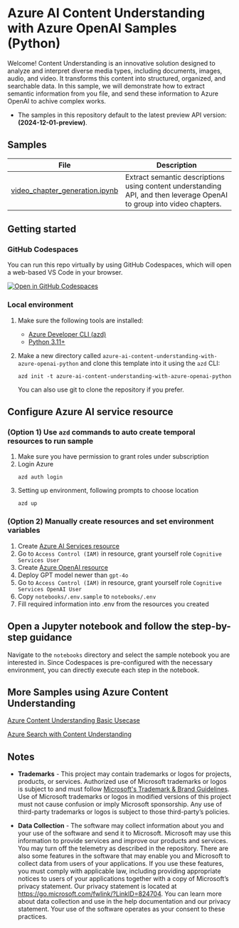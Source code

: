 # Azure AI Content Understanding with Azure OpenAI Samples (Python)

Welcome! Content Understanding is an innovative solution designed to analyze and interpret diverse media types, including documents, images, audio, and video. It transforms this content into structured, organized, and searchable data. In this sample, we will demonstrate how to extract semantic information from you file, and send these information to Azure OpenAI to achive complex works.


- The samples in this repository default to the latest preview API version: **(2024-12-01-preview)**.


## Samples

| File | Description |
| --- | --- |
| [video_chapter_generation.ipynb](notebooks/video_chapter_generation.ipynb) | Extract semantic descriptions using content understanding API, and then leverage OpenAI to group into video chapters. |


## Getting started
### GitHub Codespaces
You can run this repo virtually by using GitHub Codespaces, which will open a web-based VS Code in your browser.

[![Open in GitHub Codespaces](https://github.com/codespaces/badge.svg)](https://github.com/codespaces/new?skip_quickstart=true&machine=basicLinux32gb&repo=902030950&ref=main&geo=UsEast&devcontainer_path=.devcontainer%2Fdevcontainer.json)

### Local environment

1. Make sure the following tools are installed:

    * [Azure Developer CLI (azd)](https://aka.ms/install-azd)
    * [Python 3.11+](https://www.python.org/downloads/)

2. Make a new directory called `azure-ai-content-understanding-with-azure-openai-python` and clone this template into it using the `azd` CLI:

    ```shell
    azd init -t azure-ai-content-understanding-with-azure-openai-python
    ```

    You can also use git to clone the repository if you prefer.

## Configure Azure AI service resource
### (Option 1) Use `azd` commands to auto create temporal resources to run sample
1. Make sure you have permission to grant roles under subscription
1. Login Azure
    ```shell
    azd auth login
    ```
1. Setting up environment, following prompts to choose location
    ```shell
    azd up
    ```


### (Option 2) Manually create resources and set environment variables
1. Create [Azure AI Services resource](docs/create_azure_ai_service.md)
1. Go to `Access Control (IAM)` in resource, grant yourself role `Cognitive Services User`
1. Create [Azure OpenAI resource](https://learn.microsoft.com/en-us/azure/ai-services/openai/how-to/create-resource?pivots=web-portal)
1. Deploy GPT model newer than `gpt-4o`
1. Go to `Access Control (IAM)` in resource, grant yourself role `Cognitive Services OpenAI User`
1. Copy `notebooks/.env.sample` to `notebooks/.env`
1. Fill required information into .env from the resources you created

## Open a Jupyter notebook and follow the step-by-step guidance

Navigate to the `notebooks` directory and select the sample notebook you are interested in. Since Codespaces is pre-configured with the necessary environment, you can directly execute each step in the notebook.



## More Samples using Azure Content Understanding
[Azure Content Understanding Basic Usecase](https://github.com/Azure-Samples/azure-ai-content-understanding-python)

[Azure Search with Content Understanding](https://github.com/Azure-Samples/azure-ai-search-with-content-understanding-python)


## Notes

* **Trademarks** - This project may contain trademarks or logos for projects, products, or services. Authorized use of Microsoft trademarks or logos is subject to and must follow [Microsoft's Trademark & Brand Guidelines](https://www.microsoft.com/en-us/legal/intellectualproperty/trademarks/usage/general). Use of Microsoft trademarks or logos in modified versions of this project must not cause confusion or imply Microsoft sponsorship. Any use of third-party trademarks or logos is subject to those third-party’s policies.

* **Data Collection** - The software may collect information about you and your use of the software and send it to Microsoft. Microsoft may use this information to provide services and improve our products and services. You may turn off the telemetry as described in the repository. There are also some features in the software that may enable you and Microsoft to collect data from users of your applications. If you use these features, you must comply with applicable law, including providing appropriate notices to users of your applications together with a copy of Microsoft’s privacy statement. Our privacy statement is located at https://go.microsoft.com/fwlink/?LinkID=824704. You can learn more about data collection and use in the help documentation and our privacy statement. Your use of the software operates as your consent to these practices.
